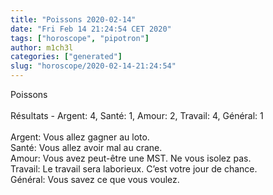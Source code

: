 ```yaml
---
title: "Poissons 2020-02-14"
date: "Fri Feb 14 21:24:54 CET 2020"
tags: ["horoscope", "pipotron"]
author: m1ch3l
categories: ["generated"]
slug: "horoscope/2020-02-14-21:24:54"
---
```


Poissons<br>
<br>
Résultats - Argent: 4, Santé: 1, Amour: 2, Travail: 4, Général: 1<br>
<br>
Argent:  Vous allez gagner au loto. <br>
Santé:   Vous allez avoir mal au crane. <br>
Amour:   Vous avez peut-être une MST. Ne vous isolez pas.<br>
Travail: Le travail sera laborieux. C’est votre jour de chance.<br>
Général: Vous savez ce que vous voulez.<br>
